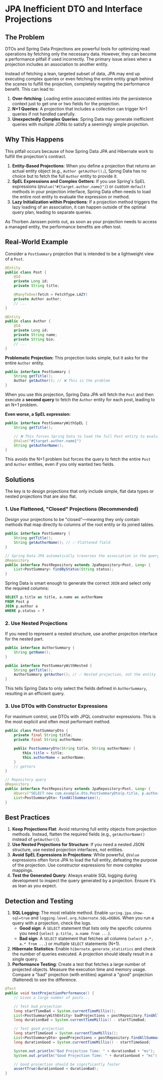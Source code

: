 # JPA Inefficient DTO and Interface Projections

## The Problem

DTOs and Spring Data Projections are powerful tools for optimizing read operations by fetching only the necessary data. However, they can become a performance pitfall if used incorrectly. The primary issue arises when a projection includes an association to another entity.

Instead of fetching a lean, targeted subset of data, JPA may end up executing complex queries or even fetching the entire entity graph behind the scenes to fulfill the projection, completely negating the performance benefit. This can lead to:

1.  **Over-fetching**: Loading entire associated entities into the persistence context just to get one or two fields for the projection.
2.  **N+1 Queries**: A projection that includes a collection can trigger N+1 queries if not handled carefully.
3.  **Unexpectedly Complex Queries**: Spring Data may generate inefficient queries with multiple JOINs to satisfy a seemingly simple projection.

## Why This Happens

This pitfall occurs because of how Spring Data JPA and Hibernate work to fulfill the projection's contract.

1.  **Entity-Based Projections**: When you define a projection that returns an actual entity object (e.g., `Author getAuthor();`), Spring Data has no choice but to fetch the full `Author` entity to provide it.
2.  **SpEL Expressions and Complex Getters**: If you use Spring's SpEL expressions (`@Value("#{target.author.name}")`) or custom `default` methods in your projection interface, Spring Data often needs to load the entire root entity to evaluate the expression or method.
3.  **Lazy Initialization within Projections**: If a projection method triggers the lazy loading of an association, it can happen outside of the optimal query plan, leading to separate queries.

As Thorben Janssen points out, as soon as your projection needs to access a managed entity, the performance benefits are often lost.

## Real-World Example

Consider a `PostSummary` projection that is intended to be a lightweight view of a `Post`.

```java
@Entity
public class Post {
    @Id
    private Long id;
    private String title;

    @ManyToOne(fetch = FetchType.LAZY)
    private Author author;
    // ...
}

@Entity
public class Author {
    @Id
    private Long id;
    private String name;
    private String bio;
    // ...
}
```

**Problematic Projection:**
This projection looks simple, but it asks for the entire `Author` entity.

```java
public interface PostSummary {
    String getTitle();
    Author getAuthor(); // ❌ This is the problem
}
```

When you use this projection, Spring Data JPA will fetch the `Post` and then execute a **second query** to fetch the `Author` entity for each post, leading to an N+1 problem.

**Even worse, a SpEL expression:**
```java
public interface PostSummaryWithSpEL {
    String getTitle();

    // ❌ This forces Spring Data to load the full Post entity to evaluate the expression
    @Value("#{target.author.name}")
    String getAuthorName();
}
```
This avoids the N+1 problem but forces the query to fetch the entire `Post` and `Author` entities, even if you only wanted two fields.

## Solutions

The key is to design projections that only include simple, flat data types or nested projections that are also flat.

### 1. Use Flattened, "Closed" Projections (Recommended)

Design your projections to be "closed"—meaning they only contain methods that map directly to columns of the root entity or its joined tables.

```java
public interface PostSummary {
    String getTitle();
    String getAuthorName(); // ✅ Flattened field
}

// Spring Data JPA automatically traverses the association in the query
@Repository
public interface PostRepository extends JpaRepository<Post, Long> {
    List<PostSummary> findByStatus(String status);
}
```
Spring Data is smart enough to generate the correct `JOIN` and select only the required columns:
```sql
SELECT p.title as title, a.name as authorName
FROM Post p
JOIN p.author a
WHERE p.status = ?
```

### 2. Use Nested Projections

If you need to represent a nested structure, use another projection interface for the nested part.

```java
public interface AuthorSummary {
    String getName();
}

public interface PostSummaryWithNested {
    String getTitle();
    AuthorSummary getAuthor(); // ✅ Nested projection, not the entity
}
```
This tells Spring Data to only select the fields defined in `AuthorSummary`, resulting in an efficient query.

### 3. Use DTOs with Constructor Expressions

For maximum control, use DTOs with JPQL constructor expressions. This is the most explicit and often most performant method.

```java
public class PostSummaryDto {
    private final String title;
    private final String authorName;

    public PostSummaryDto(String title, String authorName) {
        this.title = title;
        this.authorName = authorName;
    }
    // getters
}

// Repository query
@Repository
public interface PostRepository extends JpaRepository<Post, Long> {
    @Query("SELECT new com.example.dto.PostSummaryDto(p.title, p.author.name) FROM Post p")
    List<PostSummaryDto> findAllSummaries();
}
```

## Best Practices

1.  **Keep Projections Flat**: Avoid returning full entity objects from projection methods. Instead, flatten the required fields (e.g., `getAuthorName()` instead of `getAuthor()`).
2.  **Use Nested Projections for Structure**: If you need a nested JSON structure, use nested projection interfaces, not entities.
3.  **Avoid SpEL Expressions in Projections**: While powerful, `@Value` expressions often force JPA to load the full entity, defeating the purpose of the projection. Use constructor expressions for more complex mappings.
4.  **Test the Generated Query**: Always enable SQL logging during development to inspect the query generated by a projection. Ensure it's as lean as you expect.

## Detection and Testing

1.  **SQL Logging**: The most reliable method. Enable `spring.jpa.show-sql=true` and `logging.level.org.hibernate.SQL=DEBUG`. When you run a query with a projection, check the logs.
    -   **Good sign**: A `SELECT` statement that lists only the specific columns you need (`select p.title, a.name from ...`).
    -   **Bad sign**: A `SELECT` statement that fetches all columns (`select p.*, a.* from ...`) or multiple `SELECT` statements (N+1).
2.  **Hibernate Statistics**: Enable `hibernate.generate_statistics` and check the number of queries executed. A projection should ideally result in a single query.
3.  **Performance Testing**: Create a test that fetches a large number of projected objects. Measure the execution time and memory usage. Compare a "bad" projection (with entities) against a "good" projection (flattened) to see the difference.

```java
@Test
public void testProjectionPerformance() {
    // Given a large number of posts...

    // Test bad projection
    long startTimeBad = System.currentTimeMillis();
    List<PostSummaryWithEntity> badProjections = postRepository.findAllBad();
    long durationBad = System.currentTimeMillis() - startTimeBad;

    // Test good projection
    long startTimeGood = System.currentTimeMillis();
    List<PostSummaryDto> goodProjections = postRepository.findAllSummaries();
    long durationGood = System.currentTimeMillis() - startTimeGood;

    System.out.println("Bad Projection Time: " + durationBad + "ms");
    System.out.println("Good Projection Time: " + durationGood + "ms");

    // Good projection should be significantly faster
    assertTrue(durationGood < durationBad);
}
```
